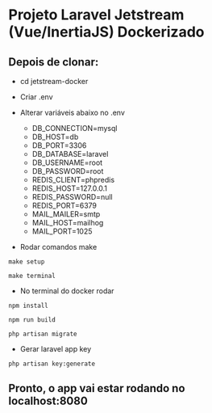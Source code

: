 # Projeto Laravel Jetstream (Vue/InertiaJS) Dockerizado

## Depois de clonar:

+ cd jetstream-docker
+ Criar .env 
+ Alterar variáveis abaixo no .env
    + DB_CONNECTION=mysql
    + DB_HOST=db
    + DB_PORT=3306
    + DB_DATABASE=laravel
    + DB_USERNAME=root
    + DB_PASSWORD=root
    + REDIS_CLIENT=phpredis
    + REDIS_HOST=127.0.0.1
    + REDIS_PASSWORD=null
    + REDIS_PORT=6379
    + MAIL_MAILER=smtp
    + MAIL_HOST=mailhog
    + MAIL_PORT=1025

+ Rodar comandos make

`make setup`

`make terminal`

+ No terminal do docker rodar

`npm install`

`npm run build`

`php artisan migrate`

+ Gerar laravel app key

`php artisan key:generate`

## Pronto, o app vai estar rodando no localhost:8080
